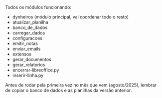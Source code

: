 Todos os módulos funcionando:

- dynheiros (módulo principal, vai coordenar todo o resto)
- atualizar_planilha
- banco_de_dados
- carregar_dados
- configuracoes
- emitir_notas
- enviar_emails
- extensos
- gerar_documentos
- gerar_relatorios
- encerrar-libreoffice.py
- inserir-linha.py

Antes de rodar pela primeira vez no mês que vem (agosto/2025), lembrar
de copiar o banco de dados e as planilhas da versão anterior.


